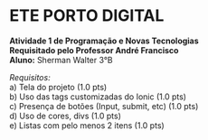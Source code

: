 # ETE PORTO DIGITAL
**Atividade 1 de Programação e Novas Tecnologias**<br>
**Requisitado pelo Professor André Francisco**<br>
**Aluno:** Sherman Walter 3°B

*Requisitos:*<br>
a) Tela do projeto (1.0 pts)<br>
b) Uso das tags customizadas do Ionic (1.0 pts)<br>
c) Presença de botões (Input, submit, etc) (1.0 pts)<br>
d) Uso de cores, divs (1.0 pts)<br>
e) Listas com pelo menos 2 itens (1.0 pts)
